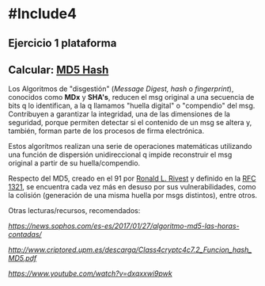 # #Include4
## Ejercicio 1 plataforma

## Calcular: [**MD5 Hash**](https://rafadelg.github.io/include4/ex01_md5/)

Los Algoritmos de "disgestión" (*Message Digest, hash* o *fingerprint*), conocidos como **MDx** y **SHA's**, reducen el msg original a una secuencia de bits q lo identifican, a la q llamamos "huella digital" o "compendio" del msg. Contribuyen a garantizar la integridad, una de las dimensiones de la seguridad, porque permiten detectar si el contenido de un msg se altera y, también, forman parte de los procesos de firma electrónica.

Estos algorítmos realizan una serie de operaciones matemáticas utilizando una función de dispersión unidireccional q impide reconstruir el msg original a partir de su huella/compendio.

Respecto del MD5, creado en el 91 por [Ronald L. Rivest](https://amturing.acm.org/award_winners/rivest_1403005.cfm) y definido en la [RFC 1321](https://tools.ietf.org/html/rfc1321), se encuentra cada vez más en desuso por sus vulnerabilidades, como la colisión (generación de una misma huella por msgs distintos), entre otros.

Otras lecturas/recursos, recomendados:

*<https://news.sophos.com/es-es/2017/01/27/algoritmo-md5-las-horas-contadas/>*

*<http://www.criptored.upm.es/descarga/Class4cryptc4c7.2_Funcion_hash_MD5.pdf>*

*<https://www.youtube.com/watch?v=dxqxxwi9pwk>*